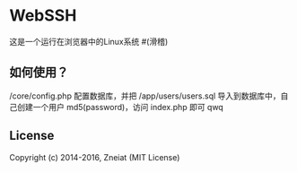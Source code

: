 # WebSSH
这是一个运行在浏览器中的Linux系统 #(滑稽)
## 如何使用？
/core/config.php 配置数据库，并把 /app/users/users.sql 导入到数据库中，自己创建一个用户 md5(password)，访问 index.php 即可 qwq
## License
Copyright (c) 2014-2016, Zneiat (MIT License)